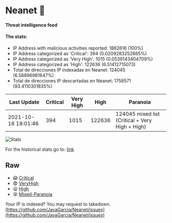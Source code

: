 # Neanet :hocho:
#### Threat intelligence feed
#### The stats:

- IP Address with malicious activities reported: 1882616 (100%)
- IP Address categorized as 'Critical':  394 (0.0209283252665%)
- IP Address categorized as 'Very High':  1015 (0.0539143404709%)
- IP Address categorized as 'High':  122636 (6.51412715073)
- Total de direcciones IP indexadas en Neanet:  124045 (6.58896981647%)
- Total de direcciones IP descartadas en Neanet:  1758571 (93.4110301835%)

| Last Update | Critical | Very High | High | Paranoia |
| --- | --- | --- | --- | --- |
| 2021-10-16 18:01:46 | 394 | 1015 | 122636 | 124045 mixed list (Critical + Very High + High)|

![Stats](https://docs.google.com/spreadsheets/d/e/2PACX-1vSnaNMIXVabIpDJjufMlzH7poXnshF3mgd8Is1g9ytUEzVsP5my4Trn8f-xkoLLQ38xpL3HtmUexLo6/pubchart?oid=501124687&format=image)

For the historical stats go to: [link](/stats.csv)
## Raw
- :scream: [Critical](https://raw.githubusercontent.com/JavaGarcia/Neanet/master/blacklists/neanet_critical.txt)
- :fearful: [VeryHigh](https://raw.githubusercontent.com/JavaGarcia/Neanet/master/blacklists/neanet_veryHigh.txtt)
- :frowning: [High](https://raw.githubusercontent.com/JavaGarcia/Neanet/master/blacklists/neanet_high.txt)
- :dizzy_face: [Mixed-Paranoia](https://raw.githubusercontent.com/JavaGarcia/Neanet/master/blacklists/neanet_all.txt)


Your IP is indexed? You may request to takedown. [https://github.com/JavaGarcia/Neanet/issues](https://github.com/JavaGarcia/Neanet/issues)































































































































































































































































































































































































































































































































































































































































































































































































































































































































































































































































































































































































































































































































































































































































































































































































































































































































































































































































































































































































































































































































































































































































































































































































































































































































































































































































































































































































































































































































































































































































































































































































































































































































































































































































































































































































































































































































































































































































































































































































































































































































































































































































































































































































































































































































































































































































































































































































































































































































































































































































































































































































































































































































































































































































































































































































































































































































































































































































































































































































































































































































































































































































































































































































































































































































































































































































































































































































































































































































































































































































































































































































































































































































































































































































































































































































































































































































































































































































































































































































































































































































































































































































































































































































































































































































































































































































































































































































































































































































































































































































































































































































































































































































































































































































































































































































































































































































